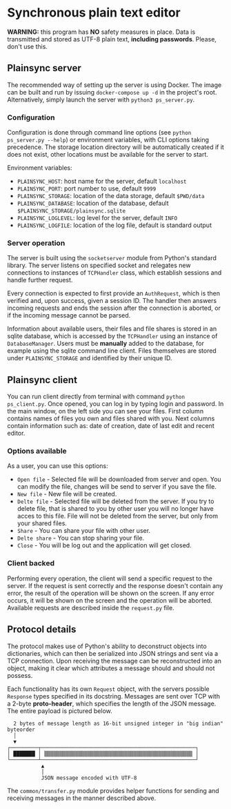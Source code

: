 # Synchronous plain text editor
**WARNING:** this program has **NO** safety measures in place. Data is transmitted and stored as UTF-8 plain text,
**including passwords**. Please, don't use this.

## Plainsync server
The recommended way of setting up the server is using Docker. The image can be built and run by issuing `docker-compose
up -d` in the project's root. Alternatively, simply launch the server with `python3 ps_server.py`.

### Configuration
Configuration is done through command line options (see `python ps_server.py --help`) or environment variables, with
CLI options taking precedence. The storage location directory will be automatically created if it does not
exist, other locations must be available for the server to start.

Environment variables:
- `PLAINSYNC_HOST`: host name for the server, default `localhost`
- `PLAINSYNC_PORT`: port number to use, default `9999`
- `PLAINSYNC_STORAGE`: location of the data storage, default `$PWD/data`
- `PLAINSYNC_DATABASE`: location of the database, default `$PLAINSYNC_STORAGE/plainsync.sqlite`
- `PLAINSYNC_LOGLEVEL`: log level for the server, default `INFO`
- `PLAINSYNC_LOGFILE`: location of the log file, default is standard output

### Server operation
The server is built using the `socketserver` module from Python's standard library. The server listens on specified
socket and relegates new connections to instances of `TCPHandler` class, which establish sessions and handle further
request.

Every connection is expected to first provide an `AuthRequest`, which is then verified and, upon success, given a
session ID. The handler then answers incoming requests and ends the session after the connection is aborted, or if the
incoming message cannot be parsed.

Information about available users, their files and file shares is stored in an sqlite database, which is accessed by the
`TCPHandler` using an instance of `DatabaseManager`. Users must be **manually** added to the database, for example using
the sqlite command line client. Files themselves are stored under `PLAINSYNC_STORAGE` and identified by their unique ID.

## Plainsync client
You can run client directly from terminal with command `python ps_client.py`. Once opened, you can log in by typing login and password.
In the main window, on the left side you can see your files. First column contains names of files you own and files shared with you. Next columns contain information such as:
date of creation, date of last edit and recent editor.

### Options available
As a user, you can use this options:
- `Open file` - Selected file will be downloaded from server and open. You can modify the file, changes will be send to server if you save the file.
- `New file` - New file will be created.
- `Delte file` - Selected file will be deleted from the server. If you try to delete file, that is shared to you by other user you will no longer have acces to this file.
File will not be deleted from the server, but only from your shared files.
- `Share` - You can share your file with other user.
- `Delte share` - You can stop sharing your file.
- `Close` - You will be log out and the application will get closed.

### Client backed
Performing every operation, the client will send a specific request to the server. If the request is sent correctly and the response doesn't contain any error, the result of the operation will be shown on the screen. If any error occurs, it will be shown on the screen and the operation will be aborted. Available requests are described inside the `request.py` file.
## Protocol details
The protocol makes use of Python's ability to deconstruct objects into dictionaries, which can then be serialized into
JSON strings and sent via a TCP connection. Upon receiving the message can be reconstructed into an object, making it
clear which attributes a message should and should not possess.

Each functionality has its own `Request` object, with the servers possible `Response` types specified in its docstring.
Messages are sent over TCP with a 2-byte **proto-header**, which specifies the length of the JSON message. The
entire payload is pictured below.
```none
  2 bytes of message length as 16-bit unsigned integer in "big indian" byteorder
  │
  ▼
┌─────────┬──────────────────────────────────────────────────┐
│ ███████ │ ▒▒▒▒▒▒▒▒▒▒▒▒▒▒▒▒▒▒▒▒▒▒▒▒▒▒▒▒▒▒▒▒▒▒▒▒▒▒▒▒▒▒▒▒▒▒▒▒ │
└─────────┴──────────────────────────────────────────────────┘
           ▲
           │
           JSON message encoded with UTF-8
```

The `common/transfer.py` module provides helper functions for sending and receiving messages in the manner described
above.
